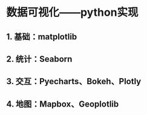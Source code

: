 # 数据可视化——python实现
## 1. 基础：matplotlib
## 2. 统计：Seaborn
## 3. 交互：Pyecharts、Bokeh、Plotly
## 4. 地图：Mapbox、Geoplotlib